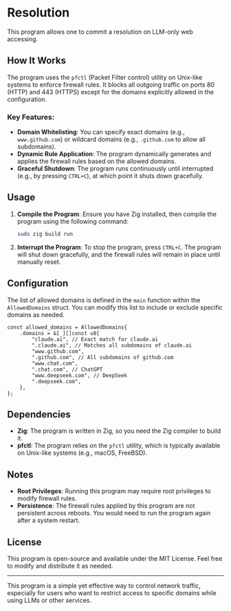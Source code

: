 # Resolution
This program allows one to commit a resolution on LLM-only web accessing.

## How It Works

The program uses the `pfctl` (Packet Filter control) utility on Unix-like systems to enforce firewall rules. It blocks all outgoing traffic on ports 80 (HTTP) and 443 (HTTPS) except for the domains explicitly allowed in the configuration.

### Key Features:
- **Domain Whitelisting**: You can specify exact domains (e.g., `www.github.com`) or wildcard domains (e.g., `.github.com` to allow all subdomains).
- **Dynamic Rule Application**: The program dynamically generates and applies the firewall rules based on the allowed domains.
- **Graceful Shutdown**: The program runs continuously until interrupted (e.g., by pressing `CTRL+C`), at which point it shuts down gracefully.

## Usage

1. **Compile the Program**:
   Ensure you have Zig installed, then compile the program using the following command:
   ```bash
   sudo zig build run
   ```

3. **Interrupt the Program**:
   To stop the program, press `CTRL+C`. The program will shut down gracefully, and the firewall rules will remain in place until manually reset.

## Configuration

The list of allowed domains is defined in the `main` function within the `AllowedDomains` struct. You can modify this list to include or exclude specific domains as needed.

```zig
const allowed_domains = AllowedDomains{
    .domains = &[_][]const u8{
        "claude.ai", // Exact match for claude.ai
        ".claude.ai", // Matches all subdomains of claude.ai
        "www.github.com",
        ".github.com", // All subdomains of github.com
        "www.chat.com",
        ".chat.com", // ChatGPT
        "www.deepseek.com", // DeepSeek
        ".deepseek.com",
    },
};
```

## Dependencies

- **Zig**: The program is written in Zig, so you need the Zig compiler to build it.
- **pfctl**: The program relies on the `pfctl` utility, which is typically available on Unix-like systems (e.g., macOS, FreeBSD).

## Notes

- **Root Privileges**: Running this program may require root privileges to modify firewall rules.
- **Persistence**: The firewall rules applied by this program are not persistent across reboots. You would need to run the program again after a system restart.

## License

This program is open-source and available under the MIT License. Feel free to modify and distribute it as needed.

---

This program is a simple yet effective way to control network traffic, especially for users who want to restrict access to specific domains while using LLMs or other services.

